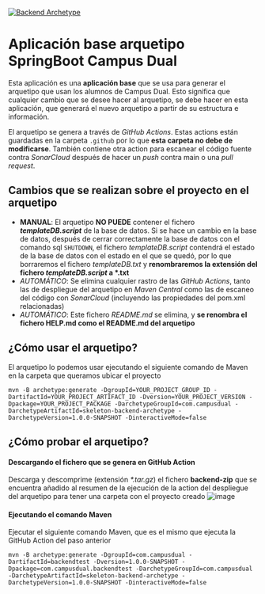 [![Backend Archetype](https://img.shields.io/maven-central/v/com.campusdual/skeleton-backend-archetype?label=Latest%20backend%20archetype&style=flat-square)](https://maven-badges.herokuapp.com/maven-central/com.campusdual/skeleton-backend-archetype)

# Aplicación base arquetipo SpringBoot Campus Dual
Esta aplicación es una **aplicación base** que se usa para generar el arquetipo que usan los alumnos de Campus Dual. Esto significa que cualquier cambio que se desee hacer al arquetipo, se debe hacer en esta aplicación, que generará el nuevo arquetipo a partir de su estructura e información. 

El arquetipo se genera a través de *GitHub Actions*. Estas actions están guardadas en la carpeta <code>.github</code> por
lo que **esta carpeta no debe de modificarse**. También contiene otra action para escanear el código fuente contra 
*SonarCloud* después de hacer un *push* contra main o una *pull request*.

## Cambios que se realizan sobre el proyecto en el arquetipo
* **MANUAL**: El arquetipo **NO PUEDE** contener el fichero ***templateDB.script*** de la base de datos. Si se hace un cambio en la base de datos, después de cerrar correctamente la base de datos con el comando sql <code>SHUTDOWN</code>, el fichero *templateDB.script* contendrá el estado de la base de datos con el estado en el que se quedó, por lo que borraremos el fichero *templateDB.txt* y **renombraremos la extensión del fichero *templateDB.script* a \*.txt** 
* *AUTOMÁTICO*: Se elimina cualquier rastro de las *GitHub Actions*, tanto las de despliegue del arquetipo en *Maven Central* como las de escaneo del código con *SonarCloud* (incluyendo las propiedades del pom.xml relacionadas)
* *AUTOMÁTICO*: Este fichero *README.md* se elimina, y **se renombra el fichero HELP.md como el README.md del arquetipo**

## ¿Cómo usar el arquetipo?
El arquetipo lo podemos usar ejecutando el siguiente comando de Maven en la carpeta que queramos ubicar el proyecto
```
mvn -B archetype:generate -DgroupId=YOUR_PROJECT_GROUP_ID -DartifactId=YOUR_PROJECT_ARTIFACT_ID -Dversion=YOUR_PROJECT_VERSION -Dpackage=YOUR_PROJECT_PACKAGE -DarchetypeGroupId=com.campusdual -DarchetypeArtifactId=skeleton-backend-archetype -DarchetypeVersion=1.0.0-SNAPSHOT -DinteractiveMode=false
```
## ¿Cómo probar el arquetipo?
#### Descargando el fichero que se genera en GitHub Action
Descarga y descomprime (extensión *\*.tar.gz*) el fichero **backend-zip** que se encuentra añadido al resumen de la ejecución de la action del despliegue del arquetipo para tener una carpeta con el proyecto creado
![image](https://i.imgur.com/DOpyK5M.png)
#### Ejecutando el comando Maven
Ejecutar el siguiente comando Maven, que es el mismo que ejecuta la GitHub Action del paso anterior
```
mvn -B archetype:generate -DgroupId=com.campusdual -DartifactId=backendtest -Dversion=1.0.0-SNAPSHOT -Dpackage=com.campusdual.backendtest -DarchetypeGroupId=com.campusdual -DarchetypeArtifactId=skeleton-backend-archetype -DarchetypeVersion=1.0.0-SNAPSHOT -DinteractiveMode=false
```


